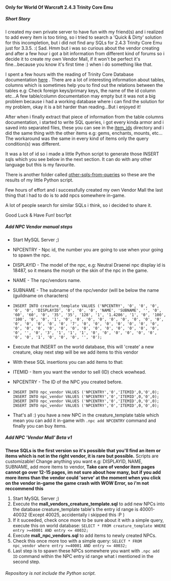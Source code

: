 #### Only for World Of Warcraft 2.4.3 Trinity Core Emu

##### Short Story

I created my own private server to have fun with my friend(s) and i realized to add every item is too tiring, so i tried to search a 'Quick & Dirty' solution for this incompletion, but i did not find any SQLs for 2.4.3 Trinity Core Emu just for 3.3.5. :( Sad.
Hmm but i was so curious about the vendor creating and after a few hour i got a bit information from different kind of forums so i decide it to create my own Vendor Mall, if it won't be perfect it's fine...because you know it's first time :) when i do something like that.

I spent a few hours with the reading of Trinity Core Database documentation [here](https://trinitycore.atlassian.net/wiki/spaces/tc/pages/2130075/Databases) .
There are a lot of interesting information about tables, columns which is sometimes help you to find out the relations between the tables e.g: Check foreign keys/primary keys, the name of the id column etc...A few table/column documentation may empty but it was not a big problem because i had a working database where i can find the solution for my problem, okay it is a bit harder than reading...But i enjoyed it!

After when i finally extract that piece of information from the table columns documentation, i started to write SQL queries, i got every kinda armor and i saved into separated files, these you can see in the [item_ids](https://github.com/bscr1pt/wow-2.4.3-trinity-core-vendor-mall/item_ids) directory and i did the same thing with the other items e.g: gems, enchants, mounts, etc... The workaround was the same in every kind of items only the query condition(s) was different.

It was a lot of id so i made a little Python script to generate those INSERT sqls which you see below in the next section. It can do with any other language but this is my favourite.

There is another folder called [other-sqls-from-queries](https://github.com/bscr1pt/wow-2.4.3-trinity-core-vendor-mall/other-sqls-from-queries) so these are the results of my little Python script.

Few hours of effort and i successfully created my own Vendor Mall the last thing that i had to do is to add npcs somewhere in-game.

A lot of people search for similar SQLs i think, so i decided to share it.

Good Luck & Have Fun!
bscr1pt

##### Add NPC Vendor manual steps

- Start MySQL Server ;)

- NPCENTRY - Npc id, the number you are going to use when your going to spawn the npc.
- DISPLAYID - The model of the npc, e.g: Neutral Draenei npc display id is 18487, so it means the morph or the skin of the npc in the game.
- NAME - The npc/vendors name.
- SUBNAME - The subname of the npc/vendor (will be below the name (guildname on characters)
- `INSERT INTO creature_template VALUES ('NPCENTRY', '0', '0', '0', '0', '0', 'DISPLAYID', '0', '0', '0', 'NAME', 'SUBNAME', '', '0', '60', '60', '0', '35', '35', '128', '1', '1.4286', '1', '0', '100', '100', '0', '0', '1', '0', '0', '0', '0', '0', '0', '0', '0', '0', '0', '0', '0', '0', '0', '7', '0', '0', '0', '0', '0', '0', '0', '0', '0', '0', '0', '0', '0', '0', '0', '0', '0', '0', '0', '0', '0', '', '0', '3', '1', '1', '1', '0', '0', '0', '0', '0', '0', '0', '0', '1', '0', '0', '0', '', '0');`

- Execute that INSERT on the world database, this will 'create' a new creature, okay next step will be we add items to this vendor
- With these SQL insertions you can add items to that:
- ITEMID - Item you want the vendor to sell (ID) check wowhead.
- NPCENTRY - The ID of the NPC you created before.
- ```INSERT INTO npc_vendor VALUES ('NPCENTRY','0','ITEMID',0,'0',0);
  INSERT INTO npc_vendor VALUES ('NPCENTRY','0','ITEMID',0,'0',0);
  INSERT INTO npc_vendor VALUES ('NPCENTRY','0','ITEMID',0,'0',0);
  INSERT INTO npc_vendor VALUES ('NPCENTRY','0','ITEMID',0,'0',0);
  INSERT INTO npc_vendor VALUES ('NPCENTRY','0','ITEMID',0,'0',0);
  ```
- That's all :) you have a new NPC in the creature_template table which mean you can add it in-game with `.npc add NPCENTRY` command and finally you can buy items.

##### Add NPC 'Vendor Mall' Beta v1

**These SQLs is the first version so it's possible that you'll find an item or items which is not in the right vendor, it is rare but possible.**
Scripts are customizable! Change anything you want e.g: DISPLAYID, NAME, SUBNAME, add more items to vendor, **Take care of vendor item pages cannot go over 12-15 pages, im not sure about how many, but if you add more items than the vendor could 'serve' at the moment when you click on the vendor in-game the game crash with WOW Error, so i'm not reccommend this**

1. Start MySQL Server ;)
2. Execute the **mall_vendors_creature_template.sql** to add new NPCs into the database creature_template table's the entry id range is 40001-40032 (Except 40025, accidentally i skipped this :P )
3. If it suceeded, check once more to be sure about it with a simple query, execute this on world database: `SELECT * FROM creature_template WHERE entry >=40001 AND entry <= 40032;`
4. Execute **mall_npc_vendors.sql** to add items to newly created NPCs.
5. Check this once more too with a simple query: `SELECT * FROM npc_vendor where entry >=40001 AND entry <= 40032;`
6. Last step is to spawn these NPCs somewhere you want with `.npc add ID` command within the NPC entry id range what i mentioned in the second step.

###### Repository is not include the Python script.
